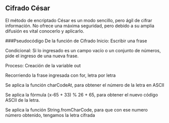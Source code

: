 ## Cifrado César
El método de encriptado César es un modo sencillo, pero ágil de cifrar información. No ofrece una máxima seguridad, pero debido a su amplia difusión es vital conocerlo y aplicarlo.

###Pseudocódigo De la función de Cifrado
Inicio:
Escribir una frase

Condicional:
Si lo ingresado es un campo vacío o un conjunto de números, pide el ingreso de una nueva frase.

Proceso:
Creación de la variable out


Recorriendo la frase ingresada con for, letra por letra


Se aplica la función charCodeAt, para obtener el número de la letra en ASCII


Se aplica la fórmula (x-65 + 33) % 26 + 65, para obtener el nuevo código ASCII de la letra.


Se aplica la función String.fromCharCode, para que con ese numero número obtenido, tengamos la letra cifrada

